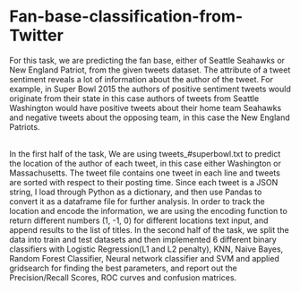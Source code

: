 # Fan-base-classification-from-Twitter

For this task, we are predicting the fan base, either of Seattle Seahawks or New England Patriot, from the given tweets dataset. The attribute of a tweet sentiment reveals a lot of information about the author of the tweet. For example, in Super Bowl 2015 the authors of positive sentiment tweets would originate from their state in this case authors of tweets from Seattle Washington would have positive tweets about their home team Seahawks and negative tweets about the opposing team, in this case the New England Patriots.

<br>In the first half of the task, We are using tweets_#superbowl.txt to predict the location of the author of each tweet, in this case either Washington or Massachusetts. The tweet file contains one tweet in each line and tweets are sorted with respect to their posting time. Since each tweet is a JSON string,  I load through Python as a dictionary, and then use Pandas to convert it as a dataframe file for further analysis. In order to track the location and encode the information, we are using the encoding function to return different numbers (1, -1, 0) for different locations text input, and append results to the list of titles. In the second half of the task, we split the data into train and test datasets and then implemented 6 different binary classifiers with Logistic Regression(L1 and L2 penalty), KNN, Naive Bayes, Random Forest Classifier, Neural network classifier and SVM and applied gridsearch for finding the best parameters,  and report out the Precision/Recall Scores, ROC curves and confusion matrices.
